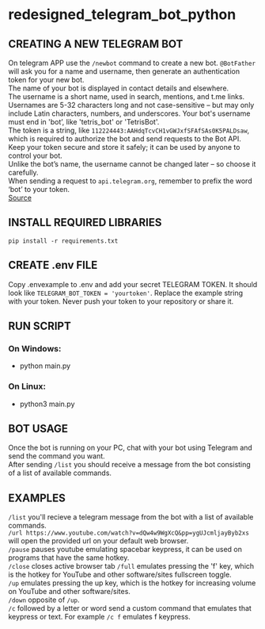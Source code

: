 # redesigned_telegram_bot_python

## CREATING A NEW TELEGRAM BOT
On telegram APP use the `/newbot` command to create a new bot. `@BotFather` will ask you for a name and username, then generate an authentication token for your new bot.  
The name of your bot is displayed in contact details and elsewhere.  
The username is a short name, used in search, mentions, and t.me links. Usernames are 5-32 characters long and not case-sensitive – but may only include Latin characters, numbers, and underscores. Your bot's username must end in 'bot’, like 'tetris_bot' or 'TetrisBot'.  
The token is a string, like `112224443:AAHdqTcvCH1vGWJxfSFAfSAs0K5PALDsaw`, which is required to authorize the bot and send requests to the Bot API. Keep your token secure and store it safely; it can be used by anyone to control your bot.  
Unlike the bot’s name, the username cannot be changed later – so choose it carefully.  
When sending a request to `api.telegram.org`, remember to prefix the word ‘bot’ to your token.  
[Source](https://core.telegram.org/bots/features "Link to telegram site")  

## INSTALL REQUIRED LIBRARIES
``pip install -r requirements.txt``

## CREATE .env FILE
Copy .envexample to .env and add your secret TELEGRAM TOKEN.
It should look like `TELEGRAM_BOT_TOKEN = 'yourtoken'`.
Replace the example string with your token.
Never push your token to your repository or share it.


## RUN SCRIPT
### On Windows:  
  * python main.py

### On Linux:  
  * python3 main.py 

## BOT USAGE
   Once the bot is running on your PC, chat with your bot using Telegram and send the command you want.  
   After sending `/list` you should receive a message from the bot consisting of a list of available commands.  

## EXAMPLES
   `/list` you'll recieve a telegram message from the bot with a list of available commands.  
   `/url https://www.youtube.com/watch?v=dQw4w9WgXcQ&pp=ygUJcmljayByb2xs` will open the provided url on your default web browser.  
   `/pause` pauses youtube emulating spacebar keypress, it can be used on programs that have the same hotkey.  
   `/close` closes active browser tab
   `/full` emulates pressing the 'f' key, which is the hotkey for YouTube and other software/sites fullscreen toggle.  
   `/up` emulates pressing the up key, which is the hotkey for increasing volume on YouTube and other software/sites.  
   `/down` opposite of `/up`.  
   `/c` followed by a letter or word send a custom command that emulates that keypress or text. For example `/c f` emulates f keypress.  
